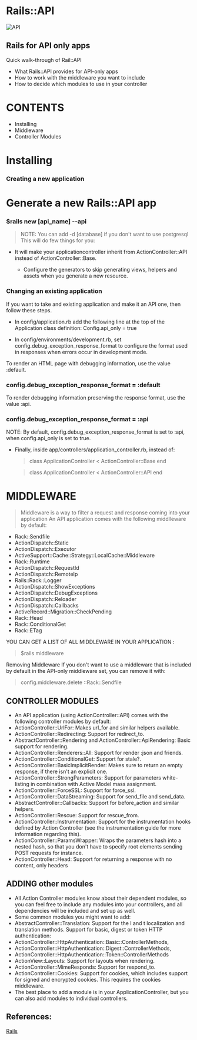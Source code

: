 
# Rails::API

![API](https://i.imgflip.com/1e6ocg.jpg)
## Rails for API only apps
Quick walk-through of Rail::API

* What Rails::API provides for API-only apps
* How to work with the middleware you want to include
* How to decide which modules to use in your controller


# CONTENTS

* Installing
* Middleware
* Controller Modules



# Installing
### Creating a new application

 # Generate a new Rails::API app
### $rails new [api_name] --api
> NOTE: You can add -d [database] if you don't want to use postgresql 
This will do few things for you:

* It will make your applicationcontroller inherit from ActionController::API instead of ActionController::Base. 

  * Configure the generators to skip generating views, helpers and assets when you generate a new resource.


### Changing an existing application
If you want to take and existing application and make it an API one, then follow these steps.

 * In config/application.rb add the following line at the top of the Application class definition:
Config.api_only = true

 * In config/environments/development.rb, set       config.debug_exception_response_format to configure the format used in responses when errors occur in development mode.

To render an HTML page with debugging information, use the value :default.
 ### config.debug_exception_response_format = :default

 To render debugging information preserving the response format, use the value :api.
 ### config.debug_exception_response_format = :api

NOTE: By default, config.debug_exception_response_format is set to :api, when config.api_only is set to true.

  * Finally, inside app/controllers/application_controller.rb, instead of:

    > class ApplicationController < ActionController::Base
    >  end

    > class ApplicationController < ActionController::API
    >  end



# MIDDLEWARE

> Middleware is a way to filter a request and response coming into your application
An API application comes with the following middlleware by default:


* Rack::Sendfile
* ActionDispatch::Static
* ActionDispatch::Executor
* ActiveSupport::Cache::Strategy::LocalCache::Middleware
* Rack::Runtime
* ActionDispatch::RequestId
* ActionDispatch::RemoteIp
* Rails::Rack::Logger
* ActionDispatch::ShowExceptions
* ActionDispatch::DebugExceptions
* ActionDispatch::Reloader
* ActionDispatch::Callbacks
* ActiveRecord::Migration::CheckPending
* Rack::Head
* Rack::ConditionalGet
* Rack::ETag


YOU CAN GET A LIST OF ALL MIDDLEWARE IN YOUR APPLICATION :
> $rails middleware

Removing Middleware
If you don't want to use a middleware that is included by default in the API-only middleware set, you can remove it with:


> config.middleware.delete ::Rack::Sendfile


## CONTROLLER MODULES

* An API application (using ActionController::API) comes with the following controller modules by default:
* ActionController::UrlFor: Makes url_for and similar helpers available.
* ActionController::Redirecting: Support for redirect_to.
* AbstractController::Rendering and ActionController::ApiRendering: Basic support for rendering.
* ActionController::Renderers::All: Support for render :json and friends.
* ActionController::ConditionalGet: Support for stale?.
* ActionController::BasicImplicitRender: Makes sure to return an empty response, if there isn't an explicit one.
* ActionController::StrongParameters: Support for parameters white-listing in combination with Active Model mass assignment.
* ActionController::ForceSSL: Support for force_ssl.
* ActionController::DataStreaming: Support for send_file and send_data.
* AbstractController::Callbacks: Support for before_action and similar helpers.
* ActionController::Rescue: Support for rescue_from.
* ActionController::Instrumentation: Support for the instrumentation hooks defined by Action Controller (see the instrumentation guide for more information regarding this).
* ActionController::ParamsWrapper: Wraps the parameters hash into a nested hash, so that you don't have to specify root elements sending POST requests for instance.
* ActionController::Head: Support for returning a response with no content, only headers

## ADDING other modules
* All Action Controller modules know about their dependent modules, so you can feel free to include any modules into your controllers, and all dependencies will be included and set up as well.
* Some common modules you might want to add:
* AbstractController::Translation: Support for the l and t localization and translation methods.
Support for basic, digest or token HTTP authentication:
* ActionController::HttpAuthentication::Basic::ControllerMethods,
* ActionController::HttpAuthentication::Digest::ControllerMethods,
* ActionController::HttpAuthentication::Token::ControllerMethods
* ActionView::Layouts: Support for layouts when rendering.
* ActionController::MimeResponds: Support for respond_to.
* ActionController::Cookies: Support for cookies, which includes support for signed and encrypted cookies. This requires the cookies middleware.
* The best place to add a module is in your ApplicationController, but you can also add modules to individual controllers.


## References:

[Rails](https://guides.rubyonrails.org/api_app.html)
